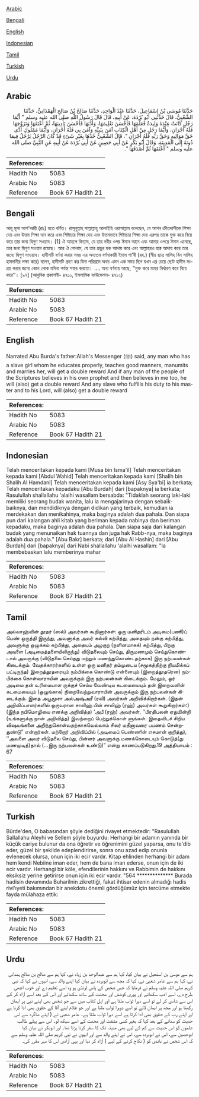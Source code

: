 [Arabic](#arabic)

[Bengali](#bengali)

[English](#english)

[Indonesian](#indonesian)

[Tamil](#tamil)

[Turkish](#turkish)

[Urdu](#urdu)

## Arabic


<div dir="rtl" lang="ar" style={{fontSize:'larger',backgroundColor:'#f8f9fa',padding:20}}>
حَدَّثَنَا مُوسَى بْنُ إِسْمَاعِيلَ، حَدَّثَنَا عَبْدُ الْوَاحِدِ، حَدَّثَنَا صَالِحُ بْنُ صَالِحٍ الْهَمْدَانِيُّ، حَدَّثَنَا الشَّعْبِيُّ، قَالَ حَدَّثَنِي أَبُو بُرْدَةَ، عَنْ أَبِيهِ، قَالَ قَالَ رَسُولُ اللَّهِ صلى الله عليه وسلم ‏"‏ أَيُّمَا رَجُلٍ كَانَتْ عِنْدَهُ وَلِيدَةٌ فَعَلَّمَهَا فَأَحْسَنَ تَعْلِيمَهَا، وَأَدَّبَهَا فَأَحْسَنَ تَأْدِيبَهَا، ثُمَّ أَعْتَقَهَا وَتَزَوَّجَهَا فَلَهُ أَجْرَانِ، وَأَيُّمَا رَجُلٍ مِنْ أَهْلِ الْكِتَابِ آمَنَ بِنَبِيِّهِ وَآمَنَ بِي فَلَهُ أَجْرَانِ، وَأَيُّمَا مَمْلُوكٍ أَدَّى حَقَّ مَوَالِيهِ وَحَقَّ رَبِّهِ فَلَهُ أَجْرَانِ ‏"‏‏.‏ قَالَ الشَّعْبِيُّ خُذْهَا بِغَيْرِ شَىْءٍ قَدْ كَانَ الرَّجُلُ يَرْحَلُ فِيمَا دُونَهُ إِلَى الْمَدِينَةِ‏.‏ وَقَالَ أَبُو بَكْرٍ عَنْ أَبِي حَصِينٍ عَنْ أَبِي بُرْدَةَ عَنْ أَبِيهِ عَنِ النَّبِيِّ صلى الله عليه وسلم ‏"‏ أَعْتَقَهَا ثُمَّ أَصْدَقَهَا ‏"‏‏.‏
</div>
<div style={{backgroundColor:'#f8f9fa',padding:20, marginBottom: 10}}><table> <thead> <tr> <th>References:</th> <th></th> </tr> </thead> <tbody><tr><td>Hadith No</td><td>5083</td></tr><tr><td>Arabic No</td><td>5083</td></tr><tr><td>Reference</td><td>Book 67 Hadith 21</td></tr></tbody></table></div>

## Bengali


<div dir="ltr" lang="bn" style={{fontSize:'larger',backgroundColor:'#f8f9fa',padding:20}}>
আবূ মূসা আশ‘আরী (রাঃ) হতে বর্ণিত। রাসূলুল্লাহ্ সাল্লাল্লাহু আলাইহি ওয়াসাল্লাম বলেছেন, যে আপন ক্রীতদাসীকে শিক্ষা দেয় এবং উত্তম শিক্ষা দান করে এবং শিষ্টাচার শিক্ষা দেয় এবং উত্তমভাবে শিষ্টাচার শিক্ষা দেয় এরপর তাকে মুক্ত করে বিয়ে করে তার জন্য দ্বিগুণ সওয়াব। [1] ঐ আহলে কিতাব, যে তার নবীর ওপর ঈমান আনে এবং আমার ওপরে ঈমান এনেছে, তার জন্য দ্বিগুণ সওয়াব রয়েছে। আর ঐ গোলাম, যে তার প্রভুর হক আদায় করে এবং আল্লাহরও হাক্ব আদায় করে তার জন্যে দ্বিগুণ সাওয়াব। হাদীসটি বর্ণনা করার সময় এর অন্যতম বর্ণনাকারী ইমাম শা‘বী (রহ.) (স্বীয় ছাত্র সালিহ বিন সালিহ হামদানীর লক্ষ্য করে) বলেন, হাদীসটি গ্রহণ কর বিনা পরিশ্রমে অথচ এমন এক সময় ছিল যখন এর চেয়ে ছোট হাদীস সংগ্রহ করার জন্যে কোন লোক মদিনা পর্যন্ত সফর করতো। .... অন্য বর্ণনায় আছে, ‘‘মুক্ত করে মাহর নির্ধারণ করে বিয়ে করে’’। [৯৭] (আধুনিক প্রকাশনী- ৪৭১০, ইসলামিক ফাউন্ডেশন- ৪৭১২)
</div>
<div style={{backgroundColor:'#f8f9fa',padding:20, marginBottom: 10}}><table> <thead> <tr> <th>References:</th> <th></th> </tr> </thead> <tbody><tr><td>Hadith No</td><td>5083</td></tr><tr><td>Arabic No</td><td>5083</td></tr><tr><td>Reference</td><td>Book 67 Hadith 21</td></tr></tbody></table></div>

## English


<div dir="ltr" lang="en" style={{fontSize:'larger',backgroundColor:'#f8f9fa',padding:20}}>
Narrated Abu Burda's father:Allah's Messenger (ﷺ) said, any man who has a slave girl whom he educates properly, teaches good manners, manumits and marries her, will get a double reward And if any man of the people of the Scriptures believes in his own prophet and then believes in me too, he will (also) get a double reward And any slave who fulfills his duty to his master and to his Lord, will (also) get a double reward
</div>
<div style={{backgroundColor:'#f8f9fa',padding:20, marginBottom: 10}}><table> <thead> <tr> <th>References:</th> <th></th> </tr> </thead> <tbody><tr><td>Hadith No</td><td>5083</td></tr><tr><td>Arabic No</td><td>5083</td></tr><tr><td>Reference</td><td>Book 67 Hadith 21</td></tr></tbody></table></div>

## Indonesian


<div dir="ltr" lang="id" style={{fontSize:'larger',backgroundColor:'#f8f9fa',padding:20}}>
Telah menceritakan kepada kami [Musa bin Isma'il] Telah menceritakan kepada kami [Abdul Wahid] Telah menceritakan kepada kami [Shalih bin Shalih Al Hamdani] Telah menceritakan kepada kami [Asy Sya'bi] ia berkata; Telah menceritakan kepadaku [Abu Burdah] dari [bapaknya] ia berkata; Rasulullah shallallahu 'alaihi wasallam bersabda: "Tidaklah seorang laki-laki memiliki seorang budak wanita, lalu ia mengajarinya dengan sebaik-baiknya, dan mendidiknya dengan didikan yang terbaik, kemudian ia merdekakan dan menikahinya, maka baginya adalah dua pahala. Dan siapa pun dari kalangan ahli kitab yang beriman kepada nabinya dan beriman kepadaku, maka baginya adalah dua pahala. Dan siapa saja dari kalangan budak yang menunaikan hak tuannya dan juga hak Rabb-nya, maka baginya adalah dua pahala." [Abu Bakr] berkata; dari [Abu Al Hashin] dari [Abu Burdah] dari [bapaknya] dari Nabi shallallahu 'alaihi wasallam: "Ia membebaskan lalu memberinya mahar
</div>
<div style={{backgroundColor:'#f8f9fa',padding:20, marginBottom: 10}}><table> <thead> <tr> <th>References:</th> <th></th> </tr> </thead> <tbody><tr><td>Hadith No</td><td>5083</td></tr><tr><td>Arabic No</td><td>5083</td></tr><tr><td>Reference</td><td>Book 67 Hadith 21</td></tr></tbody></table></div>

## Tamil


<div dir="ltr" lang="ta" style={{fontSize:'larger',backgroundColor:'#f8f9fa',padding:20}}>
அல்லாஹ்வின் தூதர் (ஸல்) அவர்கள் கூறினார்கள்: ஒரு மனிதரிடம் அடிமை(பணி)ப் பெண் ஒருத்தி இருந்து, அவளுக்கு அவர் கல்வி கற்பித்து, அதையும் நன்கு கற்பித்து, அவளுக்கு ஒழுக்கம் கற்பித்து, அதையும் அழகுற (நளினமாகக்) கற்பித்து, பிறகு அவளை (அடிமைத்தளையிலிருந்து) விடுதலையும் செய்து, திருமணமும் செய்துகொண்டால் அவருக்கு (விடுதலை செய்தது மற்றும் மணந்துகொண்டதற்காக) இரு நற்பலன்கள் கிடைக்கும். வேதக்காரர்களில் உள்ள ஒரு மனிதர் தம்முடைய (சமூகத்திற்கு நியமிக்கப் பட்டிருந்த) இறைத்தூதரையும் நம்பிக்கை கொண்டு என்னையும் (இறைத்தூதரென) நம்பிக்கை கொள்வாராயின் அவருக்கும் இரு நற்பலன்கள் கிடைக்கும். மேலும், ஓர் அடிமை தன் உரிமையாள ருக்குச் செய்ய வேண்டிய கடமையையும் தன் இறைவனின் கடமையையும் (ஒழுங்காக) நிறைவேற்றுவாராயின் அவருக்கும் இரு நற்பலன்கள் கிடைக்கும். இதை அபூமூசா அல்அஷ்அரீ (ரலி) அவர்கள் அறிவிக்கிறார்கள். (இதன் அறிவிப்பாளர்களில் ஒருவரான சாலிஹ் பின் சாலிஹ் (ரஹ்) அவர்கள் கூறுகிறார்கள்:) (இந்த நபிமொழியை எனக்கு அறிவித்த) ‘அபீ (ரஹ்) அவர்கள், ‘‘பிரதிபலன் ஏதுமின்றி (உங்களுக்கு நான் அறிவித்த) இவற்றைப் பெற்றுக்கொள் ளுங்கள். இதைவிடச் சிறிய விஷயங்களை அறிந்துகொள்வதற்காகவெல்லாம் சிலர் மதீனாவரை பயணம் சென்றதுண்டு” என்றார்கள். மற்றோர் அறிவிப்பில் (அடிமைப் பெண்ணின் எசமான் குறித்து), ‘‘அவளை அவர் விடுதலை செய்து, பின்னர் அவளுக்கு மணக்கொடையும் கொடுத்(து மணமுடித்)தால் (...இரு நற்பலன்கள் உண்டு)” என்று காணப்படுகிறது.19 அத்தியாயம் : 67
</div>
<div style={{backgroundColor:'#f8f9fa',padding:20, marginBottom: 10}}><table> <thead> <tr> <th>References:</th> <th></th> </tr> </thead> <tbody><tr><td>Hadith No</td><td>5083</td></tr><tr><td>Arabic No</td><td>5083</td></tr><tr><td>Reference</td><td>Book 67 Hadith 21</td></tr></tbody></table></div>

## Turkish


<div dir="ltr" lang="tr" style={{fontSize:'larger',backgroundColor:'#f8f9fa',padding:20}}>
Bürde'den, O babasından şöyle dediğini rivayet etmektedir: "RasuluIlah Sallallahu Aleyhi ve Sellem şöyle buyurdu: Herhangi bir adamın yanında bir küçük cariye bulunur da ona öğretir ve öğrenimini güzel yaparsa, onu te'dib eder, güzel bir şekilde edeplendirirse, sonra onu azad edip onunla evlenecek olursa, onun için iki ecir vardır. Kitap ehlinden herhangi bir adam hem kendi Nebiine iman eder, hem de bana iman ederse, onun için de iki ecir vardır. Herhangi bir köle, efendilerinin hakkını ve Rabbimin de hakkını eksiksiz yerine getirirse onun için iki ecir vardır. "564 ************** Burada hadisin devamında Buharilnin zikrettiği, fakat ihtisar edenin almadığı hadis rivi'ıyeti bakımından bir anekdotu önemli gördüğümüz için tercüme etmekte fayda mülahaza ettik:
</div>
<div style={{backgroundColor:'#f8f9fa',padding:20, marginBottom: 10}}><table> <thead> <tr> <th>References:</th> <th></th> </tr> </thead> <tbody><tr><td>Hadith No</td><td>5083</td></tr><tr><td>Arabic No</td><td>5083</td></tr><tr><td>Reference</td><td>Book 67 Hadith 21</td></tr></tbody></table></div>

## Urdu


<div dir="rtl" lang="ur" style={{fontSize:'larger',backgroundColor:'#f8f9fa',padding:20}}>
ہم سے موسیٰ بن اسمٰعیل نے بیان کیا، کہا ہم سے عبدالوحد بن زیاد نے، کہا ہم سے صالح بن صالح ہمدانی نے، کہا ہم سے عامر شعبی نے، کہا کہ مجھ سے ابوبردہ نے بیان کیا اپنے والد سے، انہوں نے کہا کہ نبی کریم صلی اللہ علیہ وسلم نے فرمایا کہ جس شخص کے پاس لونڈی ہو وہ اسے تعلیم دے اور خوب اچھی طرح دے، اسے ادب سکھائے اور پوری کوشش اور محنت کے ساتھ سکھائے اور اس کے بعد اسے آزاد کر کے اس سے شادی کر لے تو اسے دہرا ثواب ملتا ہے اور اہل کتاب میں سے جو شخص بھی اپنے نبی پر ایمان رکھتا ہو اور مجھ پر ایمان لائے تو اسے دوہرا ثواب ملتا ہے اور جو غلام اپنے آقا کے حقوق بھی ادا کرتا ہے اور اپنے رب کے حقوق بھی ادا کرتا ہے اسے دہرا ثواب ملتا ہے۔ عامر شعبی نے ( اپنے شاگرد سے اس حدیث کو سنانے کے بعد کہا کہ بغیر کسی مشقت اور محنت کے اسے سیکھ لو۔ اس سے پہلے طالب علموں کو اس حدیث سے کم کے لیے بھی مدینہ تک کا سفر کرنا پڑتا تھا۔ اور ابوبکر نے بیان کیا ابوحصین سے، اس نے ابوبردہ سے، اس نے اپنے والد سے اور انہوں نے نبی کریم صلی اللہ علیہ وسلم سے کہ اس شخص نے باندی کو ( نکاح کرنے کے لیے ) آزاد کر دیا اور یہی آزادی اس کا مہر مقرر کی۔
</div>
<div style={{backgroundColor:'#f8f9fa',padding:20, marginBottom: 10}}><table> <thead> <tr> <th>References:</th> <th></th> </tr> </thead> <tbody><tr><td>Hadith No</td><td>5083</td></tr><tr><td>Arabic No</td><td>5083</td></tr><tr><td>Reference</td><td>Book 67 Hadith 21</td></tr></tbody></table></div>